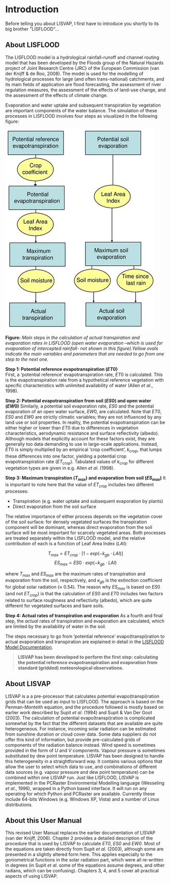 # Introduction

Before telling you about LISVAP, I first have to introduce you shortly to its big brother "LISFLOOD"...

## About LISFLOOD

The LISFLOOD model is a hydrological rainfall-runoff and channel routing model that has been developed by the Floods group of the Natural Hazards project of Joint Research Centre (JRC) of the European Commission (van der Knijff & de Roo, 2008). The model is used for the modelling of hydrological processes for large (and often trans-national) catchments, and its main fields of application are flood forecasting, the assessment of river regulation measures, the assessment of the effects of land-use change, and the assessment of the effects of climate change. 

Evaporation and water uptake and subsequent transpiration by vegetation are important components of the water balance. The simulation of these processes in LISFLOOD involves four steps as visualized in the following figure:

![img](..\media\figure1.jpg)

**Figure:** *Main steps in the calculation of actual transpiration and evaporation rates in LISFLOOD (open water evaporation –which is used for evaporation of intercepted rainfall- not shown in this figure).Yellow ovals indicate the main variables and parameters that are needed to go from one step to the next one.*  


**Step 1: Potential reference evapotranspiration ($ET0$)**
<br> First, a ‘potential reference’ evapotranspiration rate, $ET0$ is calculated. This is the evapotranspiration rate from a hypothetical reference vegetation with specific characteristics with unlimited availability of water (Allen *et al*., 1998). 

**Step 2: Potential evapotranspiration from soil ($ES0$) and open water ($EW0$)**
Similarly, a potential soil evaporation rate, $ES0$ and the potential evaporation of an open water surface, $EW0$, are calculated. Note that $ET0$, $ES0$ and $EW0$ are strictly climatic variables; they are not influenced by any land use or soil properties. In reality, the potential evapotranspiration can be either higher or lower than $ET0$ due to differences in vegetation characteristics, aerodynamic resistance and surface reflectivity (albedo). Although models that explicitly account for these factors exist, they are generally too data demanding to use in large-scale applications. Instead, $ET0$ is simply multiplied by an empirical ‘crop coefficient’, $k_{crop}$, that lumps these differences into one factor, yielding a potential crop evapotranspiration rate ($ET_{crop}$). Tabulated values of $k_{crop}$ for different vegetation types are given in e.g. Allen *et al*. (1998).

**Step 3: Maximum transpiration ($T_{max}$) and evaporation from soil ($ES_{max}$)**
It is important to note here that the value of $ET_{crop}$ includes two different processes:  
- Transpiration (e.g. water uptake and subsequent evaporation by plants)
- Direct evaporation from the soil surface

The relative importance of either process depends on the vegetation cover of the soil surface: for densely vegetated surfaces the transpiration component will be dominant, whereas direct evaporation from the soil surface will be most important for scarcely vegetated areas.  Both processes are treated separately within the LISFLOOD model, and the relative contribution of each is a function of Leaf Area Index ($LAI$):

$$ T_{max}=ET_{crop} \cdot [1-exp(-k_{gb} \cdot LAI)] $$
$$ ES_{max}= ES0 \cdot exp(-k_{gb} \cdot LAI)$$

where $T_{max}$ and $ES_{max}$ are the maximum rates of transpiration and evaporation from the soil, respectively, and $к_{gb}$ is the extinction coefficient for global solar radiation (≈ 0.54). The reason why $ES_{max}$ is based on $ES0$ (and not $ET_{crop}$) is that the calculation of $ES0$ and $ET0$ includes two factors related to surface roughness and reflectivity (albedo), which are quite different for vegetated surfaces and bare soils.  

**Step 4: Actual rates of transpiration and evaporation**
As a fourth and final step, the *actual* rates of transpiration and evaporation are calculated, which are limited by the availability of water in the soil. 

The steps necessary to go from ‘potential reference’ evapo(transpi)ration to actual evaporation and transpiration are explained in detail in the [LISFLOOD Model Documentation](https://ec-jrc.github.io/lisflood-model/). 

> **LISVAP has been developed to perform the first step: calculating the potential reference evapotranspiration and evaporation from standard (gridded) meteorological observations.**


## About LISVAP

LISVAP is a a pre-processor that calculates potential evapo(transpi)ration grids that can be used as input to LISFLOOD. The approach is based on the Penman-Monteith equation, and the procedure followed is mostly based on earlier work described by Supit *et al*. (1994) and Supit & Van Der Goot (2003). The calculation of potential evapo(transpi)ration is complicated somewhat by the fact that the different datasets that are available are quite heterogeneous. For instance, incoming solar radiation can be estimated from sunshine duration or cloud cover data. Some data suppliers do not offer this kind of information, but provide pre-calculated grids of components of the radiation balance instead. Wind speed is sometimes provided in the form of *U* and *V* components. Vapour pressure is sometimes substituted by dew point temperature. LISVAP has been designed to handle this heterogeneity in a straightforward way. It contains various options that allow the user to select which data to use, and combinations of different data sources (e.g. vapour pressure and dew point temperature) can be combined within one LISVAP run. Just like LISFLOOD, LISVAP is implemented in the PCRaster Environmental Modelling language (Wesseling *et al*., 1996), wrapped in a Python based interface. It will run on any operating for which Python and PCRaster are available. Currently these include 64-bits Windows (e.g. Windows XP, Vista) and a number of Linux distributions.

## About this User Manual

This revised User Manual replaces the earlier documentation of LISVAP (van der Knijff, 2006). Chapter 2 provides a detailed description of the procedure that is used by LISVAP to calculate *ET0*, *ES0* and *EW0*.  Most of the equations are taken directly from Supit *et al.* (2003), although some are presented in a slightly altered form here. This applies especially to the goniometrical functions in the solar radiation part, which were all re-written in degrees (in Supit *et al*. some of the equations assume degrees, and other radians, which can be confusing). Chapters 3, 4, and 5 cover all practical aspects of using LISVAP. 
